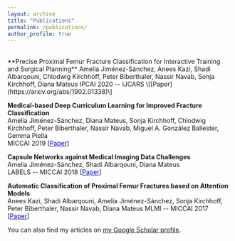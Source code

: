 ```yaml
---
layout: archive
title: "Publications"
permalink: /publications/
author_profile: true
---
```


<br/>
**Precise Proximal Femur Fracture Classification for Interactive Training and Surgical Planning**     
Amelia Jiménez-Sánchez, Anees Kazi, Shadi Albarqouni, Chlodwig Kirchhoff, Peter Biberthaler, Nassir Navab, Sonja Kirchhoff, Diana Mateus  
IPCAI 2020 -- IJCARS \[[<span style="">Paper</span>](https://arxiv.org/abs/1902.01338)\]  


**Medical-based Deep Curriculum Learning for Improved Fracture Classification**  
Amelia Jiménez-Sánchez, Diana Mateus, Sonja Kirchhoff, Chlodwig Kirchhoff, Peter Biberthaler, Nassir Navab, Miguel A. González Ballester, Gemma Piella  
MICCAI 2019 \[[<span style="color:blue">Paper</span>](https://arxiv.org/abs/2004.00482)\]  


**Capsule Networks against Medical Imaging Data Challenges**  
Amelia Jiménez-Sánchez, Shadi Albarqouni, Diana Mateus  
LABELS -- MICCAI 2018 \[[<span style="color:blue">Paper</span>](https://arxiv.org/abs/1807.07559)\] 


**Automatic Classification of Proximal Femur Fractures based on Attention Models**  
Anees Kazi, Shadi Albarqouni, Amelia Jiménez-Sánchez, Sonja Kirchhoff, Peter Biberthaler, Nassir Navab, Diana Mateus
MLMI -- MICCAI 2017 \[[<span style="color:blue">Paper</span>](https://link.springer.com/chapter/10.1007/978-3-319-67389-9_9)\] 

You can also find my articles on <a href="https://scholar.google.com/citations?user=2xeIA9sAAAAJ&hl">my Google Scholar profile</a>.
